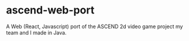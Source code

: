 # ascend-web-port
A Web (React, Javascript) port of the ASCEND 2d video game project my team and I made in Java.
